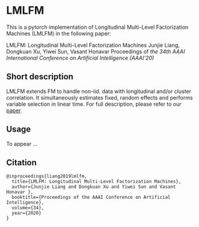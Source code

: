 # LMLFM
This is a pytorch implementation of Longitudinal Multi-Level Factorization Machines (LMLFM) in the following paper:

LMLFM: Longitudinal Multi-Level Factorization Machines
Junjie Liang, Dongkuan Xu, Yiwei Sun, Vasant Honavar
Proceedings of *the 34th AAAI International Conference on Artificial Intelligence (AAAI'20)*

## Short description

LMLFM extends FM to handle non-iid. data with longitudinal and/or cluster correlation. It simultaneously estimates fixed, random effects and performs variable selection in linear time. For full description, please refer to our [paper](https://arxiv.org/abs/1911.04062).

## Usage
To appear ...

## Citation
```
@inproceedings{liang2019lmlfm,
  title={LMLFM: Longitudinal Multi-Level Factorization Machines},
  author={Junjie Liang and Dongkuan Xu and Yiwei Sun and Vasant Honavar },
  booktitle={Proceedings of the AAAI Conference on Artificial Intelligence},
  volume={34},
  year={2020}
}
```
